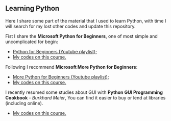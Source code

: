 ## Learning Python

Here I share some part of the material that I used to learn Python, with time I will search for my lost other codes and update this repository.

Fist I share the **Microsoft Python for Beginners**, one of most simple and uncomplicated for begin:

- [Python for Beginners (Youtube playlist);](www.youtube.com/playlist?list=PLlrxD0HtieHhS8VzuMCfQD4uJ9yne1mE6)
- [My codes on this course.](./python_for_Beginners)

Following I recommend **Microsoft More Python for Beginners**:

- [More Python for Beginners (Youtube playlist);](https://youtube.com/playlist?list=PLlrxD0HtieHiXd-nEby-TMCoUNwhbLUnj)
- [My codes on this course.](./more_python_for_Beginners)

I recently resumed some studies about GUI with **Python GUI Programming Cookbook** - *Burkhard Meier*, You can find it easier to buy or lend at libraries (including online).

- [My codes on this course.](./GUI)